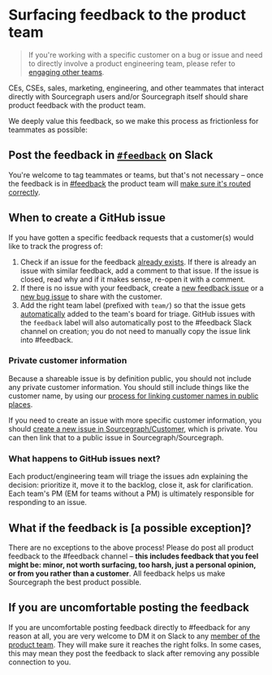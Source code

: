 # Surfacing feedback to the product team

> If you're working with a specific customer on a bug or issue and need to directly involve a product engineering team, please refer to [engaging other teams](../support/engaging-other-teams.md).

CEs, CSEs, sales, marketing, engineering, and other teammates that interact directly with Sourcegraph users and/or Sourcegraph itself should share product feedback with the product team.

We deeply value this feedback, so we make this process as frictionless for teammates as possible:

## Post the feedback in [`#feedback`](https://sourcegraph.slack.com/archives/C0W2E592M) on Slack

You're welcome to tag teammates or teams, but that's not necessary – once the feedback is in [#feedback](https://sourcegraph.slack.com/archives/C0W2E592M) the product team will [make sure it's routed correctly](product_management/responding_to_user_feedback.md#slack-feedback-channel).

## When to create a GitHub issue

If you have gotten a specific feedback requests that a customer(s) would like to track the progress of:

1. Check if an issue for the feedback [already exists](https://github.com/sourcegraph/sourcegraph/issues?q=is%3Aissue). If there is already an issue with similar feedback, add a comment to that issue. If the issue is closed, read why and if it makes sense, re-open it with a comment.
2. If there is no issue with your feedback, create a [new feedback issue](https://github.com/sourcegraph/sourcegraph/issues/new?assignees=&labels=feedback&template=customer_feedback.md&title=) or a [new bug issue](https://github.com/sourcegraph/sourcegraph/issues/new?assignees=&labels=&template=bug_report.md&title=) to share with the customer.
3. Add the right team label (prefixed with `team/`) so that the issue gets [automatically](https://github.com/sourcegraph/sourcegraph/blob/main/.github/workflows/label-move.yml) added to the team's board for triage. GitHub issues with the `feedback` label will also automatically post to the #feedback Slack channel on creation; you do not need to manually copy the issue link into #feedback.

### Private customer information
Because a shareable issue is by definition public, you should not include any private customer information. You should still include things like the customer name, by using our [process for linking customer names in public places](../ops/bizops/customer_ops_tools.md#linking-to-customer-or-prospect-names-in-public-places).

If you need to create an issue with more specific customer information, you should [create a new issue in Sourcegraph/Customer](https://github.com/sourcegraph/customer/issues/new/choose), which is private. You can then link that to a public issue in Sourcegraph/Sourcegraph.

### What happens to GitHub issues next?

Each product/engineering team will triage the issues adn explaining the decision: prioritize it, move it to the backlog, close it, ask for clarification. Each team's PM (EM for teams without a PM) is ultimately responsible for responding to an issue.

## What if the feedback is [a possible exception]?

There are no exceptions to the above process! Please do post all product feedback to the #feedback channel – **this includes feedback that you feel might be: minor, not worth surfacing, too harsh, just a personal opinion, or from you rather than a customer**. All feedback helps us make Sourcegraph the best product possible.

## If you are uncomfortable posting the feedback

If you are uncomfortable posting feedback directly to #feedback for any reason at all, you are very welcome to DM it on Slack to any [member of the product team](index.md#members). They will make sure it reaches the right folks. In some cases, this may mean they post the feedback to slack after removing any possible connection to you.
